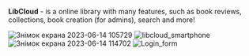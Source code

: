 **LibCloud** - is a online library with many features, such as book reviews, collections, book creation (for admins), search and more!

![Знімок екрана 2023-06-14 105729](https://github.com/mishavoloshchuk/Libcloud/assets/54890360/b16d3eac-7e5d-4be2-883c-d39b4b0c0cdc)
![libcloud_smartphone](https://github.com/mishavoloshchuk/Libcloud/assets/54890360/29bcdbee-28ed-4167-8234-f76a1064c09b)
![Знімок екрана 2023-06-14 114702](https://github.com/mishavoloshchuk/Libcloud/assets/54890360/3107447d-d8a3-41ad-91f4-4f139cfbdc79)
![Login_form](https://github.com/mishavoloshchuk/Libcloud/assets/54890360/733496a8-6fda-4f27-9759-202ae06d7650)
